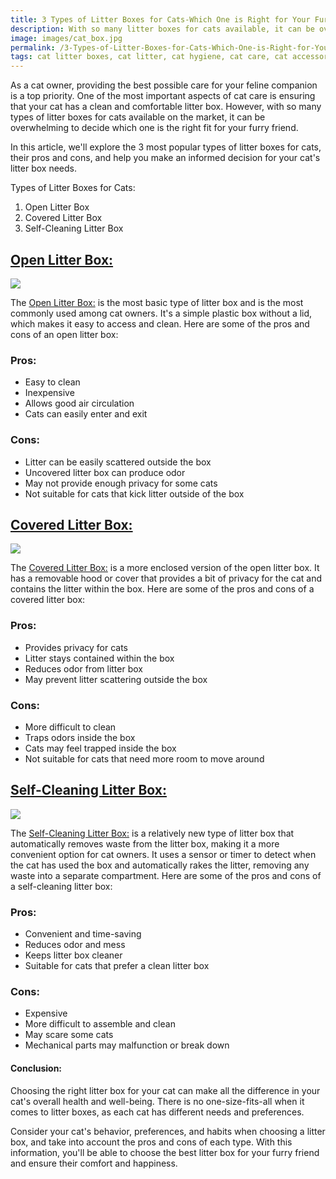 ```yaml
---
title: 3 Types of Litter Boxes for Cats-Which One is Right for Your Furry Friend
description: With so many litter boxes for cats available, it can be overwhelming to choose the right one. In this article, we'll break down the 3 most popular types of litter boxes and help you decide which one is the best fit for your feline companion.
image: images/cat_box.jpg
permalink: /3-Types-of-Litter-Boxes-for-Cats-Which-One-is-Right-for-Your-Furry-Friend/
tags: cat litter boxes, cat litter, cat hygiene, cat care, cat accessories
---
```


As a cat owner, providing the best possible care for your feline companion is a top priority. One of the most important aspects of cat care is ensuring that your cat has a clean and comfortable litter box. However, with so many types of litter boxes for cats available on the market, it can be overwhelming to decide which one is the right fit for your furry friend.

In this article, we'll explore the 3 most popular types of litter boxes for cats, their pros and cons, and help you make an informed decision for your cat's litter box needs.

Types of Litter Boxes for Cats:

1. Open Litter Box
2. Covered Litter Box
3. Self-Cleaning Litter Box

## [Open Litter Box:](https://amzn.to/3ZcI4nM)

<a href="https://www.amazon.com/IRIS-USA-Litter-Kitty-Shield/dp/B07MTFPXZ4?crid=2RARPN58TGJIF&keywords=Open+Litter+Box%3A&qid=1677237982&sprefix=open+litter+box+%2Caps%2C220&sr=8-4&linkCode=li2&tag=forpetswith0d-20&linkId=423223bea520ea304cca7f258849b69c&language=en_US&ref_=as_li_ss_il" target="_blank"><img border="0" src="//ws-na.amazon-adsystem.com/widgets/q?_encoding=UTF8&ASIN=B07MTFPXZ4&Format=_SL160_&ID=AsinImage&MarketPlace=US&ServiceVersion=20070822&WS=1&tag=forpetswith0d-20&language=en_US" ></a><img src="https://ir-na.amazon-adsystem.com/e/ir?t=forpetswith0d-20&language=en_US&l=li2&o=1&a=B07MTFPXZ4" width="1" height="1" border="0" alt="" style="border:none !important; margin:0px !important;" />

The [Open Litter Box:](https://amzn.to/3ZcI4nM) is the most basic type of litter box and is the most commonly used among cat owners. It's a simple plastic box without a lid, which makes it easy to access and clean. Here are some of the pros and cons of an open litter box:

### Pros:

- Easy to clean
- Inexpensive
- Allows good air circulation
- Cats can easily enter and exit
 
 ### Cons:

- Litter can be easily scattered outside the box
- Uncovered litter box can produce odor
- May not provide enough privacy for some cats
- Not suitable for cats that kick litter outside of the box

## [Covered Litter Box:](https://amzn.to/3XWLGcr)
<a href="https://www.amazon.com/IRIS-Jumbo-Hooded-Litter-Scoop/dp/B07C4Y5JRZ?crid=26QBY9Q0OYKJR&keywords=Covered+Litter+Box%3A&qid=1677238096&sprefix=covered+litter+box+%2Caps%2C270&sr=8-6&linkCode=li2&tag=forpetswith0d-20&linkId=0e7a0b7ede8294b50e0560105068d3be&language=en_US&ref_=as_li_ss_il" target="_blank"><img border="0" src="//ws-na.amazon-adsystem.com/widgets/q?_encoding=UTF8&ASIN=B07C4Y5JRZ&Format=_SL160_&ID=AsinImage&MarketPlace=US&ServiceVersion=20070822&WS=1&tag=forpetswith0d-20&language=en_US" ></a><img src="https://ir-na.amazon-adsystem.com/e/ir?t=forpetswith0d-20&language=en_US&l=li2&o=1&a=B07C4Y5JRZ" width="1" height="1" border="0" alt="" style="border:none !important; margin:0px !important;" />

The [Covered Litter Box:](https://amzn.to/3XWLGcr) is a more enclosed version of the open litter box. It has a removable hood or cover that provides a bit of privacy for the cat and contains the litter within the box. Here are some of the pros and cons of a covered litter box:

### Pros:

- Provides privacy for cats
- Litter stays contained within the box
- Reduces odor from litter box
- May prevent litter scattering outside the box

### Cons:

- More difficult to clean
- Traps odors inside the box
- Cats may feel trapped inside the box
- Not suitable for cats that need more room to move around

## [Self-Cleaning Litter Box:](https://amzn.to/3KDuWUH)

<a href="https://www.amazon.com/PetSafe-ScoopFree-Automatic-Cleaning-Covered/dp/B07X3XFB6K?crid=91RQ15RYFFVT&keywords=Self-Cleaning+Litter+Box&qid=1677238224&sprefix=self-cleaning+litter+box%2Caps%2C291&sr=8-7&linkCode=li2&tag=forpetswith0d-20&linkId=afc4d86b0edc3be681578c60574375c2&language=en_US&ref_=as_li_ss_il" target="_blank"><img border="0" src="//ws-na.amazon-adsystem.com/widgets/q?_encoding=UTF8&ASIN=B07X3XFB6K&Format=_SL160_&ID=AsinImage&MarketPlace=US&ServiceVersion=20070822&WS=1&tag=forpetswith0d-20&language=en_US" ></a><img src="https://ir-na.amazon-adsystem.com/e/ir?t=forpetswith0d-20&language=en_US&l=li2&o=1&a=B07X3XFB6K" width="1" height="1" border="0" alt="" style="border:none !important; margin:0px !important;" />

The [Self-Cleaning Litter Box:](https://amzn.to/3KDuWUH) is a relatively new type of litter box that automatically removes waste from the litter box, making it a more convenient option for cat owners. It uses a sensor or timer to detect when the cat has used the box and automatically rakes the litter, removing any waste into a separate compartment. Here are some of the pros and cons of a self-cleaning litter box:

### Pros:

- Convenient and time-saving
- Reduces odor and mess
- Keeps litter box cleaner
- Suitable for cats that prefer a clean litter box

### Cons:

- Expensive
- More difficult to assemble and clean
- May scare some cats
- Mechanical parts may malfunction or break down

#### Conclusion:

Choosing the right litter box for your cat can make all the difference in your cat's overall health and well-being. There is no one-size-fits-all when it comes to litter boxes, as each cat has different needs and preferences.

Consider your cat's behavior, preferences, and habits when choosing a litter box, and take into account the pros and cons of each type. With this information, you'll be able to choose the best litter box for your furry friend and ensure their comfort and happiness.